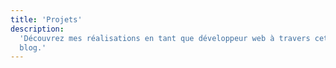 ```yaml
---
title: 'Projets'
description:
  'Découvrez mes réalisations en tant que développeur web à travers cette page dédiée à mes projets. Chaque projet est détaillé dans son article de
  blog.'
---
```

